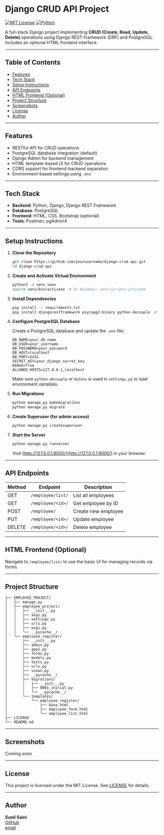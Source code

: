 # Django CRUD API Project

[![MIT License](https://img.shields.io/badge/license-MIT-blue.svg)](LICENSE)
[![Python](https://img.shields.io/badge/python-3.8%2B-blue.svg)](https://www.python.org/)

A full-stack Django project implementing **CRUD (Create, Read, Update, Delete)** operations using Django REST Framework (DRF) and PostgreSQL. Includes an optional HTML frontend interface.

---

## Table of Contents

- [Features](#features)
- [Tech Stack](#tech-stack)
- [Setup Instructions](#setup-instructions)
- [API Endpoints](#api-endpoints)
- [HTML Frontend (Optional)](#html-frontend-optional)
- [Project Structure](#project-structure)
- [Screenshots](#screenshots)
- [License](#license)
- [Author](#author)

---

## Features

- RESTful API for CRUD operations
- PostgreSQL database integration (default)
- Django Admin for backend management
- HTML template-based UI for CRUD operations
- CORS support for frontend-backend separation
- Environment-based settings using `.env`

---

## Tech Stack

- **Backend**: Python, Django, Django REST Framework
- **Database**: PostgreSQL
- **Frontend**: HTML, CSS, Bootstrap (optional)
- **Tools**: Postman, pgAdmin4

---

## Setup Instructions

1. **Clone the Repository**

    ```bash
    git clone https://github.com/yourusername/django-crud-api.git
    cd django-crud-api
    ```

2. **Create and Activate Virtual Environment**

    ```bash
    python3 -m venv venv
    source venv/bin/activate  # On Windows: venv\Scripts\activate
    ```

3. **Install Dependencies**

    ```bash
    pip install -r requirements.txt
    pip install djangorestframework psycopg2-binary python-decouple  # If not in requirements.txt
    ```

4. **Configure PostgreSQL Database**

    Create a PostgreSQL database and update the `.env` file:

    ```env
    DB_NAME=your_db_name
    DB_USER=your_username
    DB_PASSWORD=your_password
    DB_HOST=localhost
    DB_PORT=5432
    SECRET_KEY=your_django_secret_key
    DEBUG=True
    ALLOWED_HOSTS=127.0.0.1,localhost
    ```

    Make sure `python-decouple` or `dotenv` is used in `settings.py` to load environment variables.

5. **Run Migrations**

    ```bash
    python manage.py makemigrations
    python manage.py migrate
    ```

6. **Create Superuser (for admin access)**

    ```bash
    python manage.py createsuperuser
    ```

7. **Start the Server**

    ```bash
    python manage.py runserver
    ```

    Visit [http://127.0.0.1:8000/](http://127.0.0.1:8000/) in your browser.

---

## API Endpoints

| Method | Endpoint                   | Description           |
|--------|----------------------------|-----------------------|
| GET    | `/employee/list/`          | List all employees    |
| GET    | `/employee/<id>/`          | Get employee by ID    |
| POST   | `/employee/`               | Create new employee   |
| PUT    | `/employee/<id>/`          | Update employee       |
| DELETE | `/employee/<id>/`          | Delete employee       |

---

## HTML Frontend (Optional)

Navigate to `/employee/list/` to use the basic UI for managing records via forms.

---

## Project Structure

```text
├── EMPLOYEE_PROJECT/
│   ├── manage.py
│   ├── employee_project/
│   │   ├── __init__.py
│   │   ├── asgi.py
│   │   ├── settings.py
│   │   ├── urls.py
│   │   ├── wsgi.py
│   │   └── __pycache__/
│   └── employee_register/
│       ├── __init__.py
│       ├── admin.py
│       ├── apps.py
│       ├── forms.py
│       ├── models.py
│       ├── tests.py
│       ├── urls.py
│       ├── views.py
│       ├── __pycache__/
│       ├── migrations/
│       │   ├── __init__.py
│       │   ├── 0001_initial.py
│       │   └── __pycache__/
│       └── templates/
│           └── employee_register/
│               ├── base.html
│               ├── employee_form.html
│               └── employee_list.html
├── LICENSE
└── README.md
```

---

## Screenshots

Coming soon

---

## License

This project is licensed under the MIT License. See [LICENSE](LICENSE) for details.

---

## Author

**Sunil Saini**  
[GitHub](https://github.com/Sunil0620)  
[email](mailto:sunilsaini5652@gmail.com)
